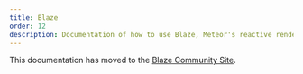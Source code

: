 ```yaml
---
title: Blaze
order: 12
description: Documentation of how to use Blaze, Meteor's reactive rendering engine.
---
```


This documentation has moved to the [Blaze Community Site](http://blazejs.org/blaze.html).
